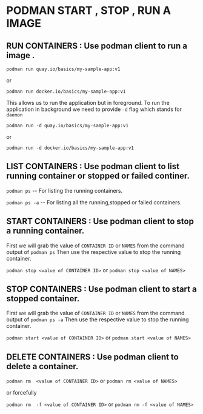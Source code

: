 # PODMAN START , STOP , RUN A IMAGE

## RUN CONTAINERS : Use podman client to run a image .
```
podman run quay.io/basics/my-sample-app:v1 
``` 
or 

```
podman run docker.io/basics/my-sample-app:v1 
```

This allows us to run the application but in foreground.
To run the application in background we need to provide `-d` flag which stands for `daemon`

```
podman run -d quay.io/basics/my-sample-app:v1 
``` 
or 

```
podman run -d docker.io/basics/my-sample-app:v1 
```

## LIST CONTAINERS : Use podman client to list running container or stopped or failed continer.
` podman ps ` -- For listing the running containers.

` podman ps -a ` -- For listing all the running,stopped or failed containers.

## START CONTAINERS : Use podman client to stop a running container.

First we will grab the value of `CONTAINER ID` or `NAMES` from the command output of `podman ps`
Then use the respective value to stop the running container.

`podman stop <value of CONTAINER ID>`
or
`podman stop <value of NAMES>`

## STOP CONTAINERS : Use podman client to start a stopped container.

First we will grab the value of `CONTAINER ID` or `NAMES` from the command output of `podman ps -a`
Then use the respective value to stop the running container.

`podman start <value of CONTAINER ID>`
or
`podman start <value of NAMES>`

## DELETE CONTAINERS : Use podman client to delete a container.

`podman rm  <value of CONTAINER ID>` or `podman rm <value of NAMES>`

or forcefully

`podman rm  -f <value of CONTAINER ID>` or `podman rm -f <value of NAMES>`


